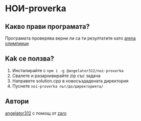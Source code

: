 # НОИ-proverka
## Какво прави програмата?
Програмата проверява верни ли са ти резултатите като [arena олимпиици](https://arena.olimpiici.com/)
## Kak се ползва?
1. Инсталирайте  с `npm i -g @angelator312/noi-proverka`
2. Свалете и разархивирайте zip със задача
3. Направете solution.cpp в новосъздадената директория
4. Пуснете `noi-proverka път/до/директорията/`
## Автори 
[angelator312](https://github.com/angelator312/) с помощ от [zaro](https://github.com/zaro/)
